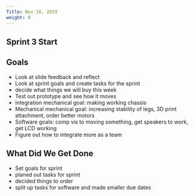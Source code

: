 ```yaml
---
Title: Nov 10, 2019
weight: 8
---
```

## Sprint 3 Start

## Goals

- Look at slide feedback and reflect
- Look at sprint goals and create tasks for the sprint
- decide what things we will buy this week
- Test out prototype and see how it moves
- Integration mechanical goal: making working chassis
- Mechanical mechanical goal: increasing stability of legs, 3D print attachment, order better motors
- Software goals: comp vis to moving something, get speakers to work, get LCD working
- Figure out how to integrate more as a team

## What Did We Get Done

- Set goals for sprint
- planed out tasks for sprint
- decided things to order
- split up tasks for software and made smaller due dates